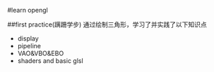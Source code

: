#learn opengl

##first practice(蹒跚学步)
通过绘制三角形，学习了并实践了以下知识点
- display
- pipeline
- VAO&VBO&EBO
- shaders and basic glsl


